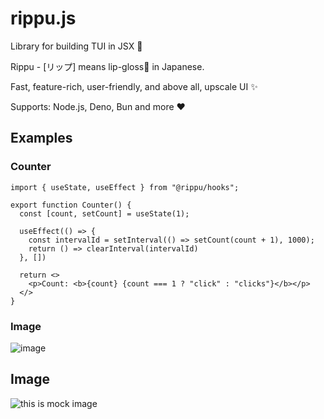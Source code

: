 # rippu.js
Library for building TUI in JSX 💄

Rippu - [リップ] means lip-gloss💄 in Japanese.

Fast, feature-rich, user-friendly, and above all, upscale UI ✨

Supports: Node.js, Deno, Bun and more :heart:

## Examples

### Counter

```tsx
import { useState, useEffect } from "@rippu/hooks";

export function Counter() {
  const [count, setCount] = useState(1);

  useEffect(() => {
    const intervalId = setInterval(() => setCount(count + 1), 1000);
    return () => clearInterval(intervalId)
  }, [])

  return <>
    <p>Count: <b>{count} {count === 1 ? "click" : "clicks"}</b></p>
  </>
}
```

### Image
![image](https://github.com/EdamAme-x/rippu.js/assets/121654029/27076ab8-e098-4d8a-999d-bc97fc3d9a92)


## Image
<img src="https://raw.githubusercontent.com/Yomguithereal/react-blessed/master/img/demo.gif" alt="this is mock image" />
